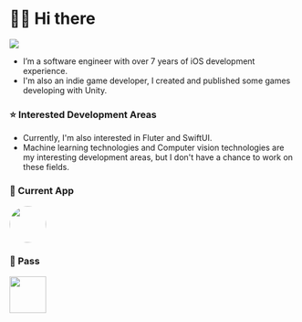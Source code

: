 # 👋🏻 Hi there 

![](https://badges.pufler.dev/visits/tranthanhvu/tranthanhvu?color=black&logo=github)

- I’m a software engineer with over 7 years of iOS development experience. 
- I'm also an indie game developer, I created and published some games developing with Unity.

### ⭐️ Interested Development Areas 
- Currently, I'm also interested in Fluter and SwiftUI.
- Machine learning technologies and Computer vision technologies are my interesting development areas, but I don't have a chance to work on these fields.

### 🌹 Current App 

<a href="https://apps.apple.com/us/app/id1515861951"><img style="border-radius:50%" src="https://is1-ssl.mzstatic.com/image/thumb/Purple124/v4/fa/97/6b/fa976b5c-0728-e404-3faa-9a552aef6a53/AppIcon-0-0-1x_U007emarketing-0-0-0-7-0-0-sRGB-0-0-0-GLES2_U002c0-512MB-85-220-0-0.png/230x0w.png" width="64" height="64" ></a>

### 🥀 Pass 

<a href="https://apps.apple.com/us/app/a-l-e-r-t/id674020842"><img src="https://is1-ssl.mzstatic.com/image/thumb/Purple122/v4/e5/7d/75/e57d75d4-3700-3300-9007-83c261730ed4/mzl.wxbzrqwz.png/146x0w.jpg" width="64" height="64"></a>
